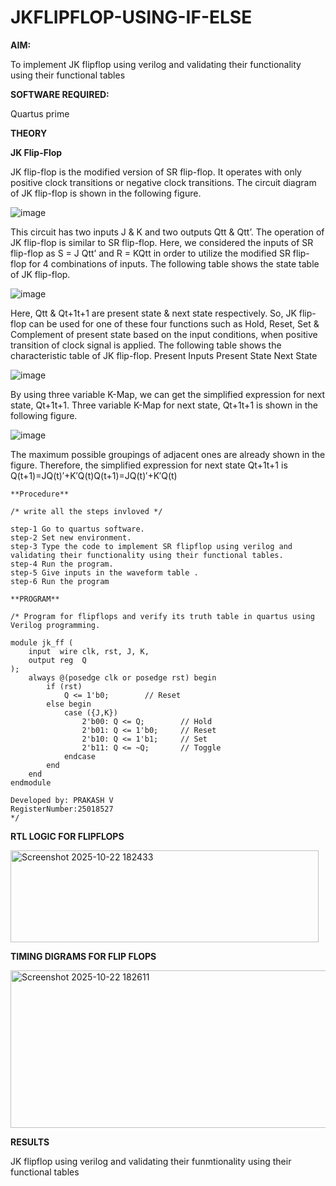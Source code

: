 # JKFLIPFLOP-USING-IF-ELSE

**AIM:** 

To implement  JK flipflop using verilog and validating their functionality using their functional tables

**SOFTWARE REQUIRED:**

Quartus prime

**THEORY**

**JK Flip-Flop**

JK flip-flop is the modified version of SR flip-flop. It operates with only positive clock transitions or negative clock transitions. The circuit diagram of JK flip-flop is shown in the following figure.

![image](https://github.com/naavaneetha/JKFLIPFLOP-USING-IF-ELSE/assets/154305477/a649c30b-232b-4558-b188-fd6c09845180)


This circuit has two inputs J & K and two outputs Qtt & Qtt’. The operation of JK flip-flop is similar to SR flip-flop. Here, we considered the inputs of SR flip-flop as S = J Qtt’ and R = KQtt in order to utilize the modified SR flip-flop for 4 combinations of inputs. The following table shows the state table of JK flip-flop.

![image](https://github.com/naavaneetha/JKFLIPFLOP-USING-IF-ELSE/assets/154305477/c4360742-e8a8-4937-b089-c46c0433f9a3)

 
Here, Qtt & Qt+1t+1 are present state & next state respectively. So, JK flip-flop can be used for one of these four functions such as Hold, Reset, Set & Complement of present state based on the input conditions, when positive transition of clock signal is applied. The following table shows the characteristic table of JK flip-flop. Present Inputs Present State Next State
 
![image](https://github.com/naavaneetha/JKFLIPFLOP-USING-IF-ELSE/assets/154305477/6c275261-a6d5-4c37-a3a7-1e88ca11c4cd)

By using three variable K-Map, we can get the simplified expression for next state, Qt+1t+1. Three variable K-Map for next state, Qt+1t+1 is shown in the following figure.
 
![image](https://github.com/naavaneetha/JKFLIPFLOP-USING-IF-ELSE/assets/154305477/5174f41b-0ce0-4329-a372-6d1943ea6673)

The maximum possible groupings of adjacent ones are already shown in the figure. Therefore, the simplified expression for next state Qt+1t+1 is Q(t+1)=JQ(t)′+K′Q(t)Q(t+1)=JQ(t)′+K′Q(t)
```
**Procedure**

/* write all the steps invloved */

step-1 Go to quartus software.
step-2 Set new environment.
step-3 Type the code to implement SR flipflop using verilog and validating their functionality using their functional tables.
step-4 Run the program.
step-5 Give inputs in the waveform table .
step-6 Run the program
```
```
**PROGRAM**

/* Program for flipflops and verify its truth table in quartus using Verilog programming.

module jk_ff (
    input  wire clk, rst, J, K,
    output reg  Q
);
    always @(posedge clk or posedge rst) begin
        if (rst)
            Q <= 1'b0;        // Reset
        else begin
            case ({J,K})
                2'b00: Q <= Q;        // Hold
                2'b01: Q <= 1'b0;     // Reset
                2'b10: Q <= 1'b1;     // Set
                2'b11: Q <= ~Q;       // Toggle
            endcase
        end
    end
endmodule
```
```
Developed by: PRAKASH V
RegisterNumber:25018527
*/
```
**RTL LOGIC FOR FLIPFLOPS**

<img width="493" height="147" alt="Screenshot 2025-10-22 182433" src="https://github.com/user-attachments/assets/a7040553-0202-4fe0-a5cb-35fb6d68bbd4" />


**TIMING DIGRAMS FOR FLIP FLOPS**

<img width="1204" height="252" alt="Screenshot 2025-10-22 182611" src="https://github.com/user-attachments/assets/691ce574-40b8-4daa-b2fb-fc748bb10638" />


**RESULTS**

JK flipflop using verilog and validating their funmtionality using their functional tables
